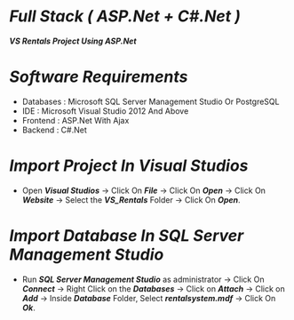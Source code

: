 # _Full Stack ( ASP.Net + C#.Net )_

_**VS Rentals Project Using ASP.Net**_

# _Software Requirements_
* Databases : Microsoft SQL Server Management Studio Or PostgreSQL
* IDE : Microsoft Visual Studio 2012 And Above
* Frontend : ASP.Net With Ajax
* Backend : C#.Net

# _Import Project In Visual Studios_
* Open **_Visual Studios_** -> Click On **_File_** -> Click On **_Open_** -> Click On **_Website_** -> Select the **_VS_Rentals_** Folder -> Click On **_Open_**.

# _Import Database In SQL Server Management Studio_
* Run **_SQL Server Management Studio_** as administrator -> Click On **_Connect_** -> Right Click on the **_Databases_** -> Click on **_Attach_** -> Click on **_Add_** -> Inside **_Database_** Folder, Select **_rentalsystem.mdf_** -> Click On **_Ok_**.
 

